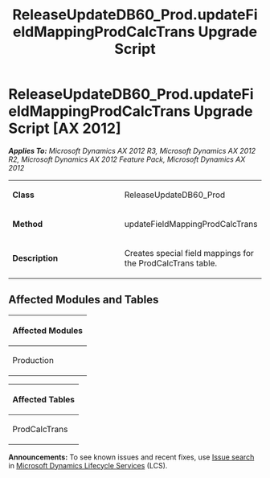 ﻿---
title: ReleaseUpdateDB60_Prod.updateFieldMappingProdCalcTrans Upgrade Script
TOCTitle: ReleaseUpdateDB60_Prod.updateFieldMappingProdCalcTrans Upgrade Script
ms:assetid: 8b44da56-0c1b-cf58-549c-b9ae29c3f92f
ms:mtpsurl: https://msdn.microsoft.com/en-us/library/JJ736427(v=AX.60)
ms:contentKeyID: 49709616
ms.date: 05/18/2015
mtps_version: v=AX.60
---

# ReleaseUpdateDB60\_Prod.updateFieldMappingProdCalcTrans Upgrade Script [AX 2012]


_**Applies To:** Microsoft Dynamics AX 2012 R3, Microsoft Dynamics AX 2012 R2, Microsoft Dynamics AX 2012 Feature Pack, Microsoft Dynamics AX 2012_

<table>
<colgroup>
<col style="width: 50%" />
<col style="width: 50%" />
</colgroup>
<tbody>
<tr class="odd">
<td><p><strong>Class</strong></p></td>
<td><p>ReleaseUpdateDB60_Prod</p></td>
</tr>
<tr class="even">
<td><p><strong>Method</strong></p></td>
<td><p>updateFieldMappingProdCalcTrans</p></td>
</tr>
<tr class="odd">
<td><p><strong>Description</strong></p></td>
<td><p>Creates special field mappings for the ProdCalcTrans table.</p></td>
</tr>
</tbody>
</table>


## Affected Modules and Tables

<table>
<colgroup>
<col style="width: 100%" />
</colgroup>
<thead>
<tr class="header">
<th><p>Affected Modules</p></th>
</tr>
</thead>
<tbody>
<tr class="odd">
<td><p>Production</p></td>
</tr>
</tbody>
</table>


<table>
<colgroup>
<col style="width: 100%" />
</colgroup>
<thead>
<tr class="header">
<th><p>Affected Tables</p></th>
</tr>
</thead>
<tbody>
<tr class="odd">
<td><p>ProdCalcTrans</p></td>
</tr>
</tbody>
</table>

  
**Announcements:** To see known issues and recent fixes, use [Issue search](http://go.microsoft.com/fwlink/?linkid=389258) in [Microsoft Dynamics Lifecycle Services](http://go.microsoft.com/fwlink/?linkid=306505) (LCS).

